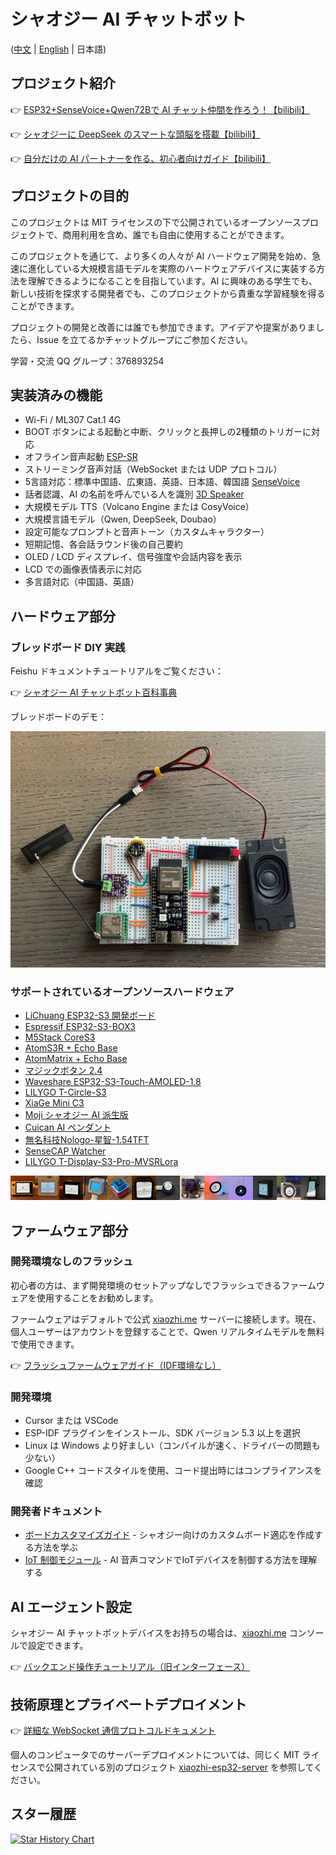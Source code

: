 # シャオジー AI チャットボット

([中文](README.md) | [English](README_en.md) | 日本語)

## プロジェクト紹介

👉 [ESP32+SenseVoice+Qwen72Bで AI チャット仲間を作ろう！【bilibili】](https://www.bilibili.com/video/BV11msTenEH3/)

👉 [シャオジーに DeepSeek のスマートな頭脳を搭載【bilibili】](https://www.bilibili.com/video/BV1GQP6eNEFG/)

👉 [自分だけの AI パートナーを作る、初心者向けガイド【bilibili】](https://www.bilibili.com/video/BV1XnmFYLEJN/)

## プロジェクトの目的

このプロジェクトは MIT ライセンスの下で公開されているオープンソースプロジェクトで、商用利用を含め、誰でも自由に使用することができます。

このプロジェクトを通じて、より多くの人々が AI ハードウェア開発を始め、急速に進化している大規模言語モデルを実際のハードウェアデバイスに実装する方法を理解できるようになることを目指しています。AI に興味のある学生でも、新しい技術を探求する開発者でも、このプロジェクトから貴重な学習経験を得ることができます。

プロジェクトの開発と改善には誰でも参加できます。アイデアや提案がありましたら、Issue を立てるかチャットグループにご参加ください。

学習・交流 QQ グループ：376893254

## 実装済みの機能

- Wi-Fi / ML307 Cat.1 4G
- BOOT ボタンによる起動と中断、クリックと長押しの2種類のトリガーに対応
- オフライン音声起動 [ESP-SR](https://github.com/espressif/esp-sr)
- ストリーミング音声対話（WebSocket または UDP プロトコル）
- 5言語対応：標準中国語、広東語、英語、日本語、韓国語 [SenseVoice](https://github.com/FunAudioLLM/SenseVoice)
- 話者認識、AI の名前を呼んでいる人を識別 [3D Speaker](https://github.com/modelscope/3D-Speaker)
- 大規模モデル TTS（Volcano Engine または CosyVoice）
- 大規模言語モデル（Qwen, DeepSeek, Doubao）
- 設定可能なプロンプトと音声トーン（カスタムキャラクター）
- 短期記憶、各会話ラウンド後の自己要約
- OLED / LCD ディスプレイ、信号強度や会話内容を表示
- LCD での画像表情表示に対応
- 多言語対応（中国語、英語）

## ハードウェア部分

### ブレッドボード DIY 実践

Feishu ドキュメントチュートリアルをご覧ください：

👉 [シャオジー AI チャットボット百科事典](https://ccnphfhqs21z.feishu.cn/wiki/F5krwD16viZoF0kKkvDcrZNYnhb?from=from_copylink)

ブレッドボードのデモ：

![ブレッドボードデモ](docs/wiring2.jpg)

### サポートされているオープンソースハードウェア

- <a href="https://oshwhub.com/li-chuang-kai-fa-ban/li-chuang-shi-zhan-pai-esp32-s3-kai-fa-ban" target="_blank" title="LiChuang ESP32-S3 開発ボード">LiChuang ESP32-S3 開発ボード</a>
- <a href="https://github.com/espressif/esp-box" target="_blank" title="Espressif ESP32-S3-BOX3">Espressif ESP32-S3-BOX3</a>
- <a href="https://docs.m5stack.com/zh_CN/core/CoreS3" target="_blank" title="M5Stack CoreS3">M5Stack CoreS3</a>
- <a href="https://docs.m5stack.com/en/atom/Atomic%20Echo%20Base" target="_blank" title="AtomS3R + Echo Base">AtomS3R + Echo Base</a>
- <a href="https://docs.m5stack.com/en/core/ATOM%20Matrix" target="_blank" title="AtomMatrix + Echo Base">AtomMatrix + Echo Base</a>
- <a href="https://gf.bilibili.com/item/detail/1108782064" target="_blank" title="マジックボタン 2.4">マジックボタン 2.4</a>
- <a href="https://www.waveshare.net/shop/ESP32-S3-Touch-AMOLED-1.8.htm" target="_blank" title="Waveshare ESP32-S3-Touch-AMOLED-1.8">Waveshare ESP32-S3-Touch-AMOLED-1.8</a>
- <a href="https://github.com/Xinyuan-LilyGO/T-Circle-S3" target="_blank" title="LILYGO T-Circle-S3">LILYGO T-Circle-S3</a>
- <a href="https://oshwhub.com/tenclass01/xmini_c3" target="_blank" title="XiaGe Mini C3">XiaGe Mini C3</a>
- <a href="https://oshwhub.com/movecall/moji-xiaozhi-ai-derivative-editi" target="_blank" title="Movecall Moji ESP32S3">Moji シャオジー AI 派生版</a>
- <a href="https://oshwhub.com/movecall/cuican-ai-pendant-lights-up-y" target="_blank" title="Movecall CuiCan ESP32S3">Cuican AI ペンダント</a>
- <a href="https://github.com/WMnologo/xingzhi-ai" target="_blank" title="無名科技Nologo-星智-1.54">無名科技Nologo-星智-1.54TFT</a>
- <a href="https://www.seeedstudio.com/SenseCAP-Watcher-W1-A-p-5979.html" target="_blank" title="SenseCAP Watcher">SenseCAP Watcher</a>
- <a href="https://github.com/Xinyuan-LilyGO/T-Display-S3-Pro-MVSRLora" target="_blank" title="LILYGO T-Display-S3-Pro-MVSRLora">LILYGO T-Display-S3-Pro-MVSRLora</a>

<div style="display: flex; justify-content: space-between;">
  <a href="docs/v1/lichuang-s3.jpg" target="_blank" title="LiChuang ESP32-S3 開発ボード">
    <img src="docs/v1/lichuang-s3.jpg" width="240" />
  </a>
  <a href="docs/v1/espbox3.jpg" target="_blank" title="Espressif ESP32-S3-BOX3">
    <img src="docs/v1/espbox3.jpg" width="240" />
  </a>
  <a href="docs/v1/m5cores3.jpg" target="_blank" title="M5Stack CoreS3">
    <img src="docs/v1/m5cores3.jpg" width="240" />
  </a>
  <a href="docs/v1/atoms3r.jpg" target="_blank" title="AtomS3R + Echo Base">
    <img src="docs/v1/atoms3r.jpg" width="240" />
  </a>
  <a href="docs/v1/magiclick.jpg" target="_blank" title="MagiClick 2.4">
    <img src="docs/v1/magiclick.jpg" width="240" />
  </a>
  <a href="docs/v1/waveshare.jpg" target="_blank" title="Waveshare ESP32-S3-Touch-AMOLED-1.8">
    <img src="docs/v1/waveshare.jpg" width="240" />
  </a>
  <a href="docs/lilygo-t-circle-s3.jpg" target="_blank" title="LILYGO T-Circle-S3">
    <img src="docs/lilygo-t-circle-s3.jpg" width="240" />
  </a>
  <a href="docs/xmini-c3.jpg" target="_blank" title="Xmini C3">
    <img src="docs/xmini-c3.jpg" width="240" />
  </a>
  <a href="docs/v1/movecall-moji-esp32s3.jpg" target="_blank" title="Moji">
    <img src="docs/v1/movecall-moji-esp32s3.jpg" width="240" />
  </a>
  <a href="docs/v1/movecall-cuican-esp32s3.jpg" target="_blank" title="CuiCan">
    <img src="docs/v1/movecall-cuican-esp32s3.jpg" width="240" />
  </a>
  <a href="docs/v1/wmnologo_xingzhi_1.54.jpg" target="_blank" title="無名科技Nologo-星智-1.54">
    <img src="docs/v1/wmnologo_xingzhi_1.54.jpg" width="240" />
  </a>
  <a href="docs/v1/sensecap_watcher.jpg" target="_blank" title="SenseCAP Watcher">
    <img src="docs/v1/sensecap_watcher.jpg" width="240" />
  </a>
  <a href="docs/lilygo-t-display-s3-pro-mvsrlora.jpg" target="_blank" title="LILYGO T-Display-S3-Pro-MVSRLora">
    <img src="docs/lilygo-t-display-s3-pro-mvsrlora.jpg" width="240" />
  </a>
</div>

## ファームウェア部分

### 開発環境なしのフラッシュ

初心者の方は、まず開発環境のセットアップなしでフラッシュできるファームウェアを使用することをお勧めします。

ファームウェアはデフォルトで公式 [xiaozhi.me](https://xiaozhi.me) サーバーに接続します。現在、個人ユーザーはアカウントを登録することで、Qwen リアルタイムモデルを無料で使用できます。

👉 [フラッシュファームウェアガイド（IDF環境なし）](https://ccnphfhqs21z.feishu.cn/wiki/Zpz4wXBtdimBrLk25WdcXzxcnNS)

### 開発環境

- Cursor または VSCode
- ESP-IDF プラグインをインストール、SDK バージョン 5.3 以上を選択
- Linux は Windows より好ましい（コンパイルが速く、ドライバーの問題も少ない）
- Google C++ コードスタイルを使用、コード提出時にはコンプライアンスを確認

### 開発者ドキュメント

- [ボードカスタマイズガイド](main/boards/README.md) - シャオジー向けのカスタムボード適応を作成する方法を学ぶ
- [IoT 制御モジュール](main/iot/README.md) - AI 音声コマンドでIoTデバイスを制御する方法を理解する

## AI エージェント設定

シャオジー AI チャットボットデバイスをお持ちの場合は、[xiaozhi.me](https://xiaozhi.me) コンソールで設定できます。

👉 [バックエンド操作チュートリアル（旧インターフェース）](https://www.bilibili.com/video/BV1jUCUY2EKM/)

## 技術原理とプライベートデプロイメント

👉 [詳細な WebSocket 通信プロトコルドキュメント](docs/websocket.md)

個人のコンピュータでのサーバーデプロイメントについては、同じく MIT ライセンスで公開されている別のプロジェクト [xiaozhi-esp32-server](https://github.com/xinnan-tech/xiaozhi-esp32-server) を参照してください。

## スター履歴

<a href="https://star-history.com/#78/xiaozhi-esp32&Date">
 <picture>
   <source media="(prefers-color-scheme: dark)" srcset="https://api.star-history.com/svg?repos=78/xiaozhi-esp32&type=Date&theme=dark" />
   <source media="(prefers-color-scheme: light)" srcset="https://api.star-history.com/svg?repos=78/xiaozhi-esp32&type=Date" />
   <img alt="Star History Chart" src="https://api.star-history.com/svg?repos=78/xiaozhi-esp32&type=Date" />
 </picture>
</a> 
